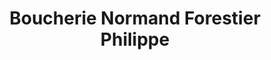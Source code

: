---
title: "Boucherie Normand Forestier Philippe"
url: /espalion/boucherie-normand-forestier-philippe/
shop: boucherie
---